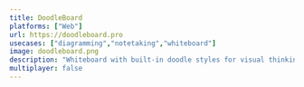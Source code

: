 ```yaml
---
title: DoodleBoard
platforms: ["Web"]
url: https://doodleboard.pro
usecases: ["diagramming","notetaking","whiteboard"]
image: doodleboard.png
description: "Whiteboard with built-in doodle styles for visual thinking, note-taking and presentations"
multiplayer: false
---
```

